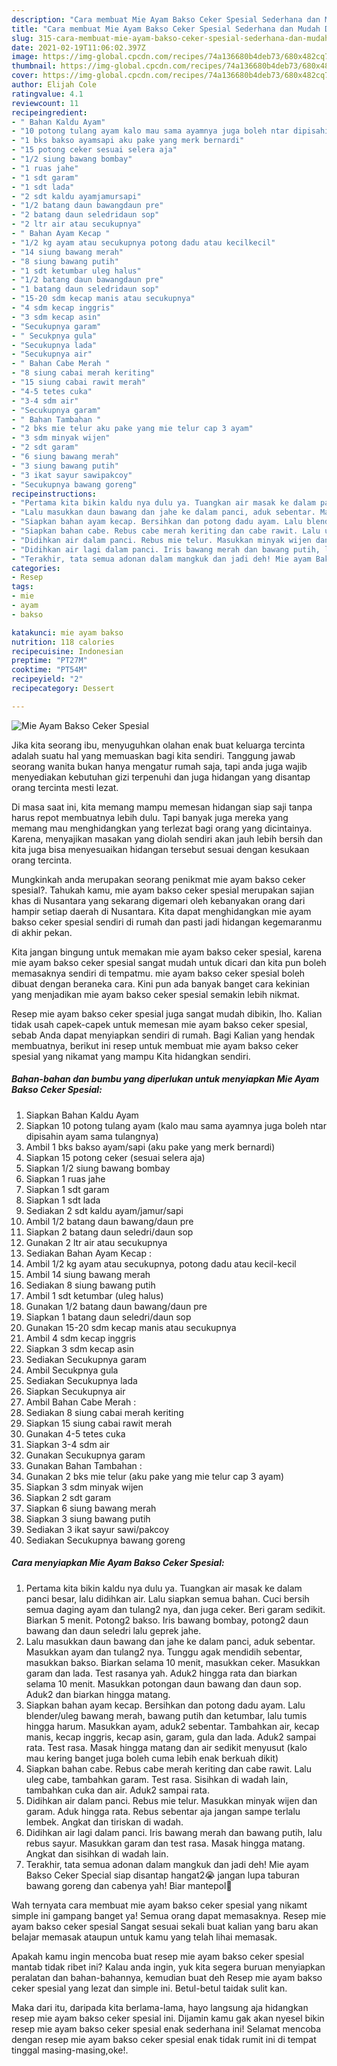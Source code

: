 ```yaml
---
description: "Cara membuat Mie Ayam Bakso Ceker Spesial Sederhana dan Mudah Dibuat"
title: "Cara membuat Mie Ayam Bakso Ceker Spesial Sederhana dan Mudah Dibuat"
slug: 315-cara-membuat-mie-ayam-bakso-ceker-spesial-sederhana-dan-mudah-dibuat
date: 2021-02-19T11:06:02.397Z
image: https://img-global.cpcdn.com/recipes/74a136680b4deb73/680x482cq70/mie-ayam-bakso-ceker-spesial-foto-resep-utama.jpg
thumbnail: https://img-global.cpcdn.com/recipes/74a136680b4deb73/680x482cq70/mie-ayam-bakso-ceker-spesial-foto-resep-utama.jpg
cover: https://img-global.cpcdn.com/recipes/74a136680b4deb73/680x482cq70/mie-ayam-bakso-ceker-spesial-foto-resep-utama.jpg
author: Elijah Cole
ratingvalue: 4.1
reviewcount: 11
recipeingredient:
- " Bahan Kaldu Ayam"
- "10 potong tulang ayam kalo mau sama ayamnya juga boleh ntar dipisahin ayam sama tulangnya"
- "1 bks bakso ayamsapi aku pake yang merk bernardi"
- "15 potong ceker sesuai selera aja"
- "1/2 siung bawang bombay"
- "1 ruas jahe"
- "1 sdt garam"
- "1 sdt lada"
- "2 sdt kaldu ayamjamursapi"
- "1/2 batang daun bawangdaun pre"
- "2 batang daun seledridaun sop"
- "2 ltr air atau secukupnya"
- " Bahan Ayam Kecap "
- "1/2 kg ayam atau secukupnya potong dadu atau kecilkecil"
- "14 siung bawang merah"
- "8 siung bawang putih"
- "1 sdt ketumbar uleg halus"
- "1/2 batang daun bawangdaun pre"
- "1 batang daun seledridaun sop"
- "15-20 sdm kecap manis atau secukupnya"
- "4 sdm kecap inggris"
- "3 sdm kecap asin"
- "Secukupnya garam"
- " Secukpnya gula"
- "Secukupnya lada"
- "Secukupnya air"
- " Bahan Cabe Merah "
- "8 siung cabai merah keriting"
- "15 siung cabai rawit merah"
- "4-5 tetes cuka"
- "3-4 sdm air"
- "Secukupnya garam"
- " Bahan Tambahan "
- "2 bks mie telur aku pake yang mie telur cap 3 ayam"
- "3 sdm minyak wijen"
- "2 sdt garam"
- "6 siung bawang merah"
- "3 siung bawang putih"
- "3 ikat sayur sawipakcoy"
- "Secukupnya bawang goreng"
recipeinstructions:
- "Pertama kita bikin kaldu nya dulu ya. Tuangkan air masak ke dalam panci besar, lalu didihkan air. Lalu siapkan semua bahan. Cuci bersih semua daging ayam dan tulang2 nya, dan juga ceker. Beri garam sedikit. Biarkan 5 menit. Potong2 bakso. Iris bawang bombay, potong2 daun bawang dan daun seledri lalu geprek jahe."
- "Lalu masukkan daun bawang dan jahe ke dalam panci, aduk sebentar. Masukkan ayam dan tulang2 nya. Tunggu agak mendidih sebentar, masukkan bakso. Biarkan selama 10 menit, masukkan ceker. Masukkan garam dan lada. Test rasanya yah. Aduk2 hingga rata dan biarkan selama 10 menit. Masukkan potongan daun bawang dan daun sop. Aduk2 dan biarkan hingga matang."
- "Siapkan bahan ayam kecap. Bersihkan dan potong dadu ayam. Lalu blender/uleg bawang merah, bawang putih dan ketumbar, lalu tumis hingga harum. Masukkan ayam, aduk2 sebentar. Tambahkan air, kecap manis, kecap inggris, kecap asin, garam, gula dan lada. Aduk2 sampai rata. Test rasa. Masak hingga matang dan air sedikit menyusut (kalo mau kering banget juga boleh cuma lebih enak berkuah dikit)"
- "Siapkan bahan cabe. Rebus cabe merah keriting dan cabe rawit. Lalu uleg cabe, tambahkan garam. Test rasa. Sisihkan di wadah lain, tambahkan cuka dan air. Aduk2 sampai rata."
- "Didihkan air dalam panci. Rebus mie telur. Masukkan minyak wijen dan garam. Aduk hingga rata. Rebus sebentar aja jangan sampe terlalu lembek. Angkat dan tiriskan di wadah."
- "Didihkan air lagi dalam panci. Iris bawang merah dan bawang putih, lalu rebus sayur. Masukkan garam dan test rasa. Masak hingga matang. Angkat dan sisihkan di wadah lain."
- "Terakhir, tata semua adonan dalam mangkuk dan jadi deh! Mie ayam Bakso Ceker Special siap disantap hangat2😭 jangan lupa taburan bawang goreng dan cabenya yah! Biar mantepol🤤"
categories:
- Resep
tags:
- mie
- ayam
- bakso

katakunci: mie ayam bakso 
nutrition: 118 calories
recipecuisine: Indonesian
preptime: "PT27M"
cooktime: "PT54M"
recipeyield: "2"
recipecategory: Dessert

---
```



![Mie Ayam Bakso Ceker Spesial](https://img-global.cpcdn.com/recipes/74a136680b4deb73/680x482cq70/mie-ayam-bakso-ceker-spesial-foto-resep-utama.jpg)

Jika kita seorang ibu, menyuguhkan olahan enak buat keluarga tercinta adalah suatu hal yang memuaskan bagi kita sendiri. Tanggung jawab seorang  wanita bukan hanya mengatur rumah saja, tapi anda juga wajib menyediakan kebutuhan gizi terpenuhi dan juga hidangan yang disantap orang tercinta mesti lezat.

Di masa  saat ini, kita memang mampu memesan hidangan siap saji tanpa harus repot membuatnya lebih dulu. Tapi banyak juga mereka yang memang mau menghidangkan yang terlezat bagi orang yang dicintainya. Karena, menyajikan masakan yang diolah sendiri akan jauh lebih bersih dan kita juga bisa menyesuaikan hidangan tersebut sesuai dengan kesukaan orang tercinta. 



Mungkinkah anda merupakan seorang penikmat mie ayam bakso ceker spesial?. Tahukah kamu, mie ayam bakso ceker spesial merupakan sajian khas di Nusantara yang sekarang digemari oleh kebanyakan orang dari hampir setiap daerah di Nusantara. Kita dapat menghidangkan mie ayam bakso ceker spesial sendiri di rumah dan pasti jadi hidangan kegemaranmu di akhir pekan.

Kita jangan bingung untuk memakan mie ayam bakso ceker spesial, karena mie ayam bakso ceker spesial sangat mudah untuk dicari dan kita pun boleh memasaknya sendiri di tempatmu. mie ayam bakso ceker spesial boleh dibuat dengan beraneka cara. Kini pun ada banyak banget cara kekinian yang menjadikan mie ayam bakso ceker spesial semakin lebih nikmat.

Resep mie ayam bakso ceker spesial juga sangat mudah dibikin, lho. Kalian tidak usah capek-capek untuk memesan mie ayam bakso ceker spesial, sebab Anda dapat menyiapkan sendiri di rumah. Bagi Kalian yang hendak membuatnya, berikut ini resep untuk membuat mie ayam bakso ceker spesial yang nikamat yang mampu Kita hidangkan sendiri.

<!--inarticleads1-->

##### Bahan-bahan dan bumbu yang diperlukan untuk menyiapkan Mie Ayam Bakso Ceker Spesial:

1. Siapkan  Bahan Kaldu Ayam
1. Siapkan 10 potong tulang ayam (kalo mau sama ayamnya juga boleh ntar dipisahin ayam sama tulangnya)
1. Ambil 1 bks bakso ayam/sapi (aku pake yang merk bernardi)
1. Siapkan 15 potong ceker (sesuai selera aja)
1. Siapkan 1/2 siung bawang bombay
1. Siapkan 1 ruas jahe
1. Siapkan 1 sdt garam
1. Siapkan 1 sdt lada
1. Sediakan 2 sdt kaldu ayam/jamur/sapi
1. Ambil 1/2 batang daun bawang/daun pre
1. Siapkan 2 batang daun seledri/daun sop
1. Gunakan 2 ltr air atau secukupnya
1. Sediakan  Bahan Ayam Kecap :
1. Ambil 1/2 kg ayam atau secukupnya, potong dadu atau kecil-kecil
1. Ambil 14 siung bawang merah
1. Sediakan 8 siung bawang putih
1. Ambil 1 sdt ketumbar (uleg halus)
1. Gunakan 1/2 batang daun bawang/daun pre
1. Siapkan 1 batang daun seledri/daun sop
1. Gunakan 15-20 sdm kecap manis atau secukupnya
1. Ambil 4 sdm kecap inggris
1. Siapkan 3 sdm kecap asin
1. Sediakan Secukupnya garam
1. Ambil  Secukpnya gula
1. Sediakan Secukupnya lada
1. Siapkan Secukupnya air
1. Ambil  Bahan Cabe Merah :
1. Sediakan 8 siung cabai merah keriting
1. Siapkan 15 siung cabai rawit merah
1. Gunakan 4-5 tetes cuka
1. Siapkan 3-4 sdm air
1. Gunakan Secukupnya garam
1. Gunakan  Bahan Tambahan :
1. Gunakan 2 bks mie telur (aku pake yang mie telur cap 3 ayam)
1. Siapkan 3 sdm minyak wijen
1. Siapkan 2 sdt garam
1. Siapkan 6 siung bawang merah
1. Siapkan 3 siung bawang putih
1. Sediakan 3 ikat sayur sawi/pakcoy
1. Sediakan Secukupnya bawang goreng




<!--inarticleads2-->

##### Cara menyiapkan Mie Ayam Bakso Ceker Spesial:

1. Pertama kita bikin kaldu nya dulu ya. Tuangkan air masak ke dalam panci besar, lalu didihkan air. Lalu siapkan semua bahan. Cuci bersih semua daging ayam dan tulang2 nya, dan juga ceker. Beri garam sedikit. Biarkan 5 menit. Potong2 bakso. Iris bawang bombay, potong2 daun bawang dan daun seledri lalu geprek jahe.
1. Lalu masukkan daun bawang dan jahe ke dalam panci, aduk sebentar. Masukkan ayam dan tulang2 nya. Tunggu agak mendidih sebentar, masukkan bakso. Biarkan selama 10 menit, masukkan ceker. Masukkan garam dan lada. Test rasanya yah. Aduk2 hingga rata dan biarkan selama 10 menit. Masukkan potongan daun bawang dan daun sop. Aduk2 dan biarkan hingga matang.
1. Siapkan bahan ayam kecap. Bersihkan dan potong dadu ayam. Lalu blender/uleg bawang merah, bawang putih dan ketumbar, lalu tumis hingga harum. Masukkan ayam, aduk2 sebentar. Tambahkan air, kecap manis, kecap inggris, kecap asin, garam, gula dan lada. Aduk2 sampai rata. Test rasa. Masak hingga matang dan air sedikit menyusut (kalo mau kering banget juga boleh cuma lebih enak berkuah dikit)
1. Siapkan bahan cabe. Rebus cabe merah keriting dan cabe rawit. Lalu uleg cabe, tambahkan garam. Test rasa. Sisihkan di wadah lain, tambahkan cuka dan air. Aduk2 sampai rata.
1. Didihkan air dalam panci. Rebus mie telur. Masukkan minyak wijen dan garam. Aduk hingga rata. Rebus sebentar aja jangan sampe terlalu lembek. Angkat dan tiriskan di wadah.
1. Didihkan air lagi dalam panci. Iris bawang merah dan bawang putih, lalu rebus sayur. Masukkan garam dan test rasa. Masak hingga matang. Angkat dan sisihkan di wadah lain.
1. Terakhir, tata semua adonan dalam mangkuk dan jadi deh! Mie ayam Bakso Ceker Special siap disantap hangat2😭 jangan lupa taburan bawang goreng dan cabenya yah! Biar mantepol🤤




Wah ternyata cara membuat mie ayam bakso ceker spesial yang nikamt simple ini gampang banget ya! Semua orang dapat memasaknya. Resep mie ayam bakso ceker spesial Sangat sesuai sekali buat kalian yang baru akan belajar memasak ataupun untuk kamu yang telah lihai memasak.

Apakah kamu ingin mencoba buat resep mie ayam bakso ceker spesial mantab tidak ribet ini? Kalau anda ingin, yuk kita segera buruan menyiapkan peralatan dan bahan-bahannya, kemudian buat deh Resep mie ayam bakso ceker spesial yang lezat dan simple ini. Betul-betul taidak sulit kan. 

Maka dari itu, daripada kita berlama-lama, hayo langsung aja hidangkan resep mie ayam bakso ceker spesial ini. Dijamin kamu gak akan nyesel bikin resep mie ayam bakso ceker spesial enak sederhana ini! Selamat mencoba dengan resep mie ayam bakso ceker spesial enak tidak rumit ini di tempat tinggal masing-masing,oke!.

